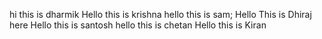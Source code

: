 
hi this is dharmik
Hello this is krishna
hello this is sam;
Hello This is Dhiraj here
Hello this is santosh
hello this is chetan
Hello this is Kiran